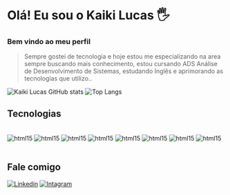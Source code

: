 
<h1>Olá! Eu sou o Kaiki Lucas 🖐️</h1>



<h3>Bem vindo ao meu perfil</h3>


<blockquote> <p dir="auto">
Sempre gostei de tecnologia e hoje estou me especializando na area sempre buscando mais conhecimento, estou cursando ADS Análise de Desenvolvimento de Sistemas, estudando Inglês e aprimorando as tecnologias que utilizo..
</p></blockquote>


![Kaiki Lucas GitHub stats](https://github-readme-stats.vercel.app/api?username=kaikilucas&show_icons=true&theme=radical)
<img src="https://camo.githubusercontent.com/d130989ab2ff9811a182acc284809d919b581e2ba6b2b3b657775348e99631ce/68747470733a2f2f6769746875622d726561646d652d73746174732e76657263656c2e6170702f6170692f746f702d6c616e67732f3f757365726e616d653d6a6f346f766974746f72266c61796f75743d636f6d70616374" alt="Top Langs" data-canonical-src="https://github-readme-stats.vercel.app/api/top-langs/?username=kaikilucas&amp;layout=compact" style="max-width: 100%;">


## Tecnologias

<div style="display: inline_block"><br/>
<img align="center" alt="html15" src="https://img.shields.io/badge/HTML5-E34F26?style=for-the-badge&logo=html5&logoColor=white" />
<img align="center" alt="html15" src="https://img.shields.io/badge/CSS3-1572B6?style=for-the-badge&logo=css3&logoColor=white" />
<img align="center" alt="html15" src="https://img.shields.io/badge/Bootstrap-563D7C?style=for-the-badge&logo=bootstrap&logoColor=white" />
<img align="center" alt="html15" src="https://img.shields.io/badge/JavaScript-F7DF1E?style=for-the-badge&logo=javascript&logoColor=black" />
<img align="center" alt="html15" src="https://img.shields.io/badge/TypeScript-007ACC?style=for-the-badge&logo=typescript&logoColor=white" />
<img align="center" alt="html15" src="https://img.shields.io/badge/React-20232A?style=for-the-badge&logo=react&logoColor=61DAFB" />
<img align="center" alt="html15" src="https://img.shields.io/badge/Node.js-43853D?style=for-the-badge&logo=node.js&logoColor=white" />
<img align="center" alt="html15" src="https://img.shields.io/badge/GIT-E44C30?style=for-the-badge&logo=git&logoColor=white" />
</div>
<br/>




## Fale comigo
[![Linkedin](https://img.shields.io/badge/LinkedIn-0077B5?style=for-the-badge&logo=linkedin&logoColor=white)](https://www.linkedin.com/in/kaiki-lucas/ )
[![Intagram](https://img.shields.io/badge/Instagram-E4405F?style=for-the-badge&logo=instagram&logoColor=white)](https://www.instagram.com/kaiki_lucasf/)

